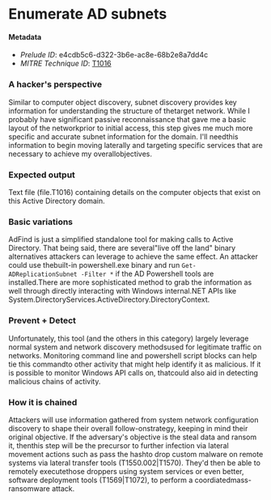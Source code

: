 
# Enumerate AD subnets

#### Metadata

- *Prelude ID*: e4cdb5c6-d322-3b6e-ac8e-68b2e8a7dd4c
- *MITRE Technique ID*: [T1016](https://attack.mitre.org/techniques/T1016/)

### A hacker's perspective

Similar to computer object discovery, subnet discovery provides key information for understanding the structure of thetarget network. While I probably have significant passive reconnaissance that gave me a basic layout of the networkprior to initial access, this step gives me much more specific and accurate subnet information for the domain. I'll needthis information to begin moving laterally and targeting specific services that are necessary to achieve my overallobjectives.

### Expected output

Text file (file.T1016) containing details on the computer objects that exist on this Active Directory domain.

### Basic variations

AdFind is just a simplified standalone tool for making calls to Active Directory. That being said, there are several"live off the land" binary alternatives attackers can leverage to achieve the same effect. An attacker could use thebuilt-in powershell.exe binary and run `Get-ADReplicationSubnet -Filter *` if the AD Powershell tools are installed.There are more sophisticated method to grab the information as well through directly interacting with Windows internal.NET APIs like System.DirectoryServices.ActiveDirectory.DirectoryContext.

### Prevent + Detect

Unfortunately, this tool (and the others in this category) largely leverage normal system and network discovery methodsused for legitimate traffic on networks. Monitoring command line and powershell script blocks can help tie this commandto other activity that might help identify it as malicious. If it is possible to monitor Windows API calls on, thatcould also aid in detecting malicious chains of activity.

### How it is chained

Attackers will use information gathered from system network configuration discovery to shape their overall follow-onstrategy, keeping in mind their original objective. If the adversary's objective is the steal data and ransom it, thenthis step will be the precursor to further infection via lateral movement actions such as pass the hashto drop custom malware on remote systems via lateral transfer tools (T1550.002|T1570). They'd then be able to remotely executethose droppers using system services or even better, software deployment tools (T1569|T1072), to perform a coordiatedmass-ransomware attack.
